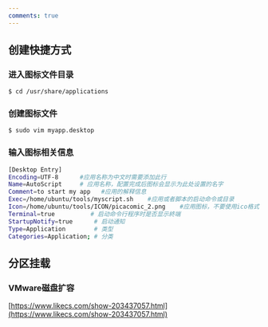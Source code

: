 ```yaml
---
comments: true
---
```


## 创建快捷方式

### 进入图标文件目录
```bash
$ cd /usr/share/applications
```
### 创建图标文件
```bash
$ sudo vim myapp.desktop
```
### 输入图标相关信息
```bash
[Desktop Entry]
Encoding=UTF-8      #应用名称为中文时需要添加此行
Name=AutoScript     # 应用名称，配置完成后图标会显示为此处设置的名字
Comment=to start my app   #应用的解释信息
Exec=/home/ubuntu/tools/myscript.sh    #应用或者脚本的启动命令或目录
Icon=/home/ubuntu/tools/ICON/picacomic_2.png    #应用图标，不要使用ico格式
Terminal=true          # 启动命令行程序时是否显示終端
StartupNotify=true      # 启动通知
Type=Application        # 类型
Categories=Application; # 分类
```


## 分区挂载
### VMware磁盘扩容
[https://www.likecs.com/show-203437057.html](https://www.likecs.com/show-203437057.html)





















